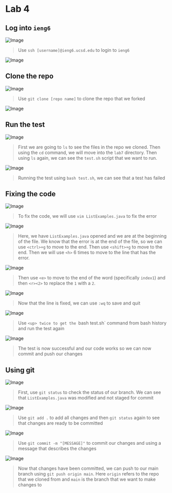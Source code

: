 # Lab 4

## Log into `ieng6`
![Image](img/1.png)
> Use `ssh [username]@ieng6.ucsd.edu` to login to `ieng6`

![Image](img/2.png)

## Clone the repo
![Image](img/3.png)
> Use `git clone [repo name]` to clone the repo that we forked

![Image](img/4.png)

## Run the test
![Image](img/5.png)
> First we are going to `ls` to see the files in the repo we cloned. Then using the `cd` command, we will move into the `lab7` directory. Then using `ls` again, we can see the `test.sh` script that we want to run.

![Image](img/6.png)
> Running the test using `bash test.sh`, we can see that a test has failed

## Fixing the code
![Image](img/7.png)
> To fix the code, we will use `vim ListExamples.java` to fix the error

![Image](img/8.png)
> Here, we have `ListExamples.java` opened and we are at the beginning of the file. We know that the error is at the end of the file, so we can use `<ctrl>+g` to move to the end. Then use `<shift>+g` to move to the end. Then we will use `<h>` 6 times to move to the line that has the error.

![Image](img/9.png)
> Then use `<e>` to move to the end of the word (specifically `index1`) and then `<r><2>` to replace the `1` with a `2`.

![Image](img/10.png)
> Now that the line is fixed, we can use `:wq` to save and quit

![Image](img/11.png)
> Use `<up> twice to get the `bash test.sh` command from bash history and run the test again

![Image](img/12.png)
> The test is now successful and our code works so we can now commit and push our changes

## Using git
![Image](img/13.png)
> First, use `git status` to check the status of our branch. We can see that `ListExamples.java` was modified and not staged for commit

![Image](img/14.png)
> Use `git add .` to add all changes and then `git status` again to see that changes are ready to be committed

![Image](img/15.png)
> Use `git commit -m "[MESSAGE]"` to commit our changes and using a message that describes the changes

![Image](img/16.png)
> Now that changes have been committed, we can push to our main branch using `git push origin main`. Here `origin` refers to the repo that we cloned from and `main` is the branch that we want to make changes to

